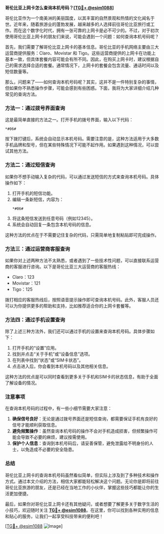 **哥伦比亚上网卡怎么查询本机号码？[[TG💪+ @esim1088](https://t.me/s/esim1088)]**

哥伦比亚作为一个南美洲的美丽国度，以其丰富的自然景观和热情的文化闻名于世。近年来，随着旅游业的蓬勃发展，越来越多的人选择前往哥伦比亚旅行或工作。而在这个数字化时代，拥有一张可靠的上网卡是必不可少的。不过，对于初次使用哥伦比亚上网卡的朋友们来说，可能会遇到一个问题：如何查询本机号码呢？

首先，我们需要了解哥伦比亚上网卡的基本信息。哥伦比亚的手机网络主要由三大运营商提供服务：Claro、Movistar 和 Tigo。这些运营商提供的上网卡在功能上基本一致，但具体套餐内容可能会有所不同。因此，在购买上网卡时，建议根据自己的需求选择合适的套餐。通常情况下，上网卡的套餐会包含流量、通话时间以及短信数量等。

那么，问题来了——如何查询本机号码呢？其实，这并不是一件特别复杂的事情，但如果你不熟悉操作步骤，可能会感到有些困惑。下面，我将为大家详细介绍几种常见的查询方法。

### 方法一：通过拨号界面查询

这是最简单直接的方法之一。打开手机的拨号界面，输入以下代码：

```
*#06#
```

按下拨打键后，系统会自动显示本机号码。需要注意的是，这种方法适用于大多数手机品牌和型号，但在某些特殊情况下可能不起作用。如果遇到这种情况，可以尝试其他方法。

### 方法二：通过短信查询

如果你不想手动输入复杂的代码，可以通过发送短信的方式来查询本机号码。具体操作如下：

1. 打开手机的短信功能。
2. 编辑一条新短信，内容为：
   ```
   *#06#
   ```
3. 将这条短信发送到任意号码（例如12345）。
4. 系统会自动回复一条包含本机号码的信息。

这种方法的优点在于不需要记住复杂的代码，只需简单地复制粘贴即可完成操作。

### 方法三：通过运营商客服查询

如果你对上述两种方法不太熟悉，或者遇到了一些技术性问题，可以直接联系运营商的客服进行咨询。以下是哥伦比亚三大运营商的客服热线：

- Claro：123
- Movistar：121
- Tigo：125

拨打相应的客服热线后，按照语音提示操作即可查询本机号码。此外，客服人员还可以为你提供更多的帮助和支持，比如推荐适合你的上网卡套餐等。

### 方法四：通过手机设置查询

除了上述三种方法外，我们还可以通过手机的设置来查询本机号码。具体步骤如下：

1. 打开手机的“设置”应用。
2. 找到并点击“关于手机”或“设备信息”选项。
3. 在列表中找到“状态”或“SIM卡状态”。
4. 点击进入后，你会看到本机号码以及其他相关信息。

这种方法的优点是可以同时查看到更多关于手机和SIM卡的状态信息，有助于全面了解设备的情况。

### 注意事项

在查询本机号码的过程中，有一些小细节需要大家注意：

1. **确保信号良好**：无论是通过拨号界面还是短信查询，都需要保证手机有良好的信号才能顺利获取信息。
2. **避免频繁操作**：虽然查询本机号码的操作不会对手机造成损害，但频繁操作可能会导致不必要的麻烦，建议按需使用。
3. **保护个人信息**：查询到本机号码后，请妥善保管，避免泄露给不明身份的人士，以免造成不必要的安全隐患。

### 总结

哥伦比亚上网卡的查询本机号码虽然看似简单，但实际上涉及到了多种技术和操作方式。通过本文介绍的方法，相信大家都能轻松解决这个问题。无论你是即将前往哥伦比亚旅游的朋友，还是已经在当地工作的小伙伴，掌握这些技巧都能让你的生活更加便捷。

最后，如果你对哥伦比亚上网卡还有其他疑问，或者想要了解更多关于数字生活的小技巧，欢迎随时关注 **[TG💪+ @esim1088](https://t.me/s/esim1088)**。在这里，你可以找到各种实用的信息和贴心的服务，让我们一起享受科技带来的便利吧！

[[TG💪+ @esim1088](https://t.me/s/esim1088) ![Image](https://i.postimg.cc/4NQfJmqS/Snipaste-2025-05-13-00-14-12.png)]
